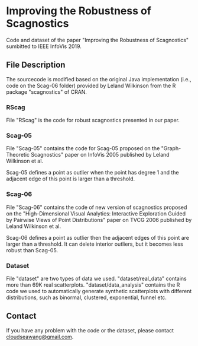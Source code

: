 # Improving the Robustness of Scagnostics

Code and dataset of the paper "Improving the Robustness of Scagnostics" sumbitted to IEEE InfoVis 2019.  

## File Description

The sourcecode is modified based on the original Java implementation (i.e., code on the Scag-06 folder) provided by Leland Wilkinson from the R package "scagnostics" of CRAN.  

### RScag

File "RScag" is the code for robust scagnostics presented in our paper.  

### Scag-05

File "Scag-05" contains the code for Scag-05 proposed on the "Graph-Theoretic Scagnostics" paper on InfoVis 2005 published by Leland Wilkinson et al.   

Scag-05 defines a point as outlier when the point has degree 1 and the adjacent edge of this point is larger than a threshold.  

### Scag-06

File "Scag-06" contains the code of new version of scagnostics proposed on the "High-Dimensional Visual Analytics: Interactive Exploration Guided by Pairwise Views of Point Distributions" paper on TVCG 2006 published by Leland Wilkinson et al.  

Scag-06 defines a point as outlier then the adjacent edges of this point are larger than a threshold. It can delete interior outliers, but it becomes less robust than Scag-05.  

### Dataset

File "dataset" are two types of data we used. "dataset/real_data" contains more than 69K real scatterplots. "dataset/data_analysis" contains the R code we used to automatically generate synthetic scatterplots with different distributions, such as binormal, clustered, exponential, funnel etc.

## Contact

If you have any problem with the code or the dataset, please contact cloudseawang@gmail.com.
